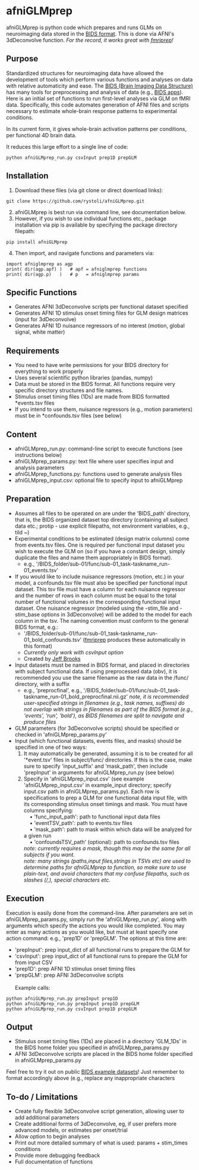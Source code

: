 # afniGLMprep
afniGLMprep is python code which prepares and runs GLMs on neuroimaging data stored in the [BIDS format](http://bids.neuroimaging.io/). This is done via AFNI's 3dDeconvolve function. *For the record, it works great with [fmriprep](https://github.com/poldracklab/fmriprep)!*

## Purpose
Standardized structures for neuroimaging data have allowed the development of tools which perform various functions and analyses on data with relative automaticity and ease. The [BIDS (Brain Imaging Data Structure)](http://bids.neuroimaging.io/) has many tools for preprocessing and analysis of data (e.g., [BIDS apps](http://bids-apps.neuroimaging.io/)). Here is an initial set of functions to run first-level analyses via GLM on fMRI data. Specifically, this code automates generation of AFNI files and scripts necessary to estimate whole-brain response patterns to experimental conditions. 

In its current form, it gives whole-brain activation patterns per conditions, per functional 4D brain data. 

It reduces this large effort to a single line of code:
```
python afniGLMprep_run.py csvInput prep1D prepGLM
```

## Installation
1. Download these files (via git clone or direct download links):
```
git clone https://github.com/rystoli/afniGLMprep.git
```
2. afniGLMprep is best run via command line, see documentation below.
3. However, if you wish to use individual functions etc., package installation via pip is available by specifying the package directory filepath:
```
pip install afniGLMprep
```
4. Then import, and navigate functions and parameters via:
```
import afniglmprep as agp
print( dir(agp.apf) )   # apf = afniglmprep functions
print( dir(agp.p)   )   # p   = afniglmprep params
```

## Specific Functions 
* Generates AFNI 3dDeconvolve scripts per functional dataset specified
* Generates AFNI 1D stimulus onset timing files for GLM design matrices (input for 3dDeconvolve)
* Generates AFNI 1D nuisance regressors of no interest (motion, global signal, white matter)

## Requirements
* You need to have write permissions for your BIDS directory for everything to work properly
* Uses several scientific python libraries (pandas, numpy)
* Data must be stored in the BIDS format. All functions require very specific directory structures and file names.
* Stimulus onset timing files (1Ds) are made from BIDS formatted \*events.tsv files
* If you intend to use them, nuisance regressors (e.g., motion parameters) must be in \*confounds.tsv files (see below)

## Content
* afniGLMprep_run.py: command-line script to execute functions (see instructions below)
* afniGLMprep_params.py: text file where user specifies input and analysis parameters
* afniGLMprep_functions.py: functions used to generate analysis files
* afniGLMprep_input.csv: optional file to specify input to afniGLMprep

## Preparation
* Assumes all files to be operated on are under the 'BIDS_path' directory, that is, the BIDS organized dataset top directory (containing all subject data etc.; protip - use explicit filepaths, not environment variables, e.g., tild ~)
* Experimental conditions to be estimated (design matrix columns) come from events.tsv files. One is required per functional input dataset you wish to execute the GLM on (so if you have a constant design, simply duplicate the files and name them appropriately in BIDS format).
    - e.g., '/BIDS_folder/sub-01/func/sub-01_task-taskname_run-01_events.tsv'
* If you would like to include nuisance regressors (motion, etc.) in your model, a confounds.tsv file must also be specified per functional input dataset. This tsv file must have a column for each nuisance regressor and the number of rows in each column must be equal to the total number of functional volumes in the corresponding functional input dataset. One nuisance regressor (modeled using the -stim_file and -stim_base options in 3dDeconvolve) will be added to the model for each column in the tsv. The naming convention must conform to the general BIDS format, e.g.:
    - '/BIDS_folder/sub-01/func/sub-01_task-taskname_run-01_bold_confounds.tsv' ([fmriprep](https://github.com/poldracklab/fmriprep) produces these automatically in this format)
    - *Currently only work with csvInput option*
    - Created by [Jeff Brooks](https://jeffreyallenbrooks.github.io/)
* Input datasets must be named in BIDS format, and placed in directories with subject functional data. If using preprocessed data (obv), it is recommended you use the same filename as the raw data in the /func/ directory, with a suffix 
    - e.g., 'preprocfinal', e.g., '/BIDS_folder/sub-01/func/sub-01_task-taskname_run-01_bold_preprocfinal.nii.gz'
*note, it is recommended user-specified strings in filenames (e.g., task names, suffixes) do not overlap with strings in filenames as part of the BIDS format (e.g., 'events', 'run', 'bold'), as BIDS filenames are split to navigate and produce files*
* GLM parameters (for 3dDeconvolve scripts) should be specified or checked in 'afniGLMprep_params.py'
* Input (which functional datasets, events files, and masks) should be specified in one of two ways:
    1. It may automatically be generated, assuming it is to be created for all '\*event.tsv' files in subject/func/ directories. If this is the case, make sure to specify 'input_suffix' and 'mask_path', then include 'prepInput' in arguments for afniGLMprep_run.py (see below)
    2. Specify in 'afniGLMprep_input.csv' (see example 'afniGLMprep_input.csv' in example_input directory; specify input.csv path in afniGLMprep_params.py). Each row is specifications to prep a GLM for one functional data input file, with its corresponding stimulus onset timings and mask. You must have columns specifying:<br/>
&nbsp;&nbsp;&nbsp;&nbsp;• 'func_input_path': path to functional input data files<br/>
&nbsp;&nbsp;&nbsp;&nbsp;• 'eventTSV_path': path to events.tsv files<br/>
&nbsp;&nbsp;&nbsp;&nbsp;• 'mask_path': path to mask within which data will be analyzed for a given run<br/>
&nbsp;&nbsp;&nbsp;&nbsp;• 'confoundsTSV_path' (optional): path to confounds.tsv files<br/>
*note: currently requires a mask, though this may be the same for all subjects if you want.* <br/>
*note: many strings (paths,input files,strings in TSVs etc) are used to determine paths for afniGLMprep to function, so make sure to use plain-text, and avoid characters that my confuse filepaths, such as slashes (/,\), special characters etc.*

## Execution
Execution is easily done from the command-line. After parameters are set in afniGLMprep_params.py, simply run the 'afniGLMprep_run.py', along with arguments which specify the actions you would like completed. You may enter as many actions as you would like, but must at least specify one action command: e.g., 'prep1D' or 'prepGLM'. The options at this time are:
* 'prepInput': prep input_dict of all functional runs to prepare the GLM for
* 'csvInput': prep input_dict of all functional runs to prepare the GLM for from input CSV
* 'prep1D': prep AFNI 1D stimulus onset timing files
* 'prepGLM': prep AFNI 3dDeconvolve scripts<br/><br/>
Example calls:
```
python afniGLMprep_run.py prepInput prep1D
python afniGLMprep_run.py prepInput prep1D prepGLM 
python afniGLMprep_run.py csvInput prep1D prepGLM 
```

## Output
* Stimulus onset timing files (1Ds) are placed in a directory 'GLM_1Ds' in the BIDS home folder you specified in afniGLMprep_params.py
* AFNI 3dDeconvolve scripts are placed in the BIDS home folder specified in afniGLMprep_params.py

Feel free to try it out on public [BIDS example datasets](https://github.com/INCF/BIDS-examples)! Just remember to format accordingly above (e.g., replace any inappropriate characters 

## To-do / Limitations
* Create fully flexible 3dDeconvolve script generation, allowing user to add additional parameters
* Create additional forms of 3dDeconvolve, eg, if user prefers more advanced models, or estimates per onset/trial
* Allow option to begin analyses
* Print out more detailed summary of what is used: params + stim_times conditions
* Provide more debugging feedback 
* Full documentation of functions
